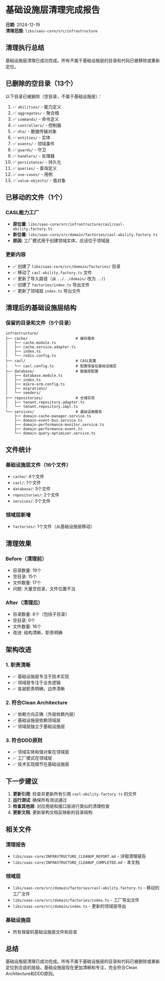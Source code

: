 # 基础设施层清理完成报告

**日期**: 2024-12-19  
**清理范围**: `libs/saas-core/src/infrastructure`

## 清理执行总结

基础设施层清理已成功完成。所有不属于基础设施层的目录和代码已被移除或重新定位。

## 已删除的空目录（13个）

以下目录已被删除（空目录，不属于基础设施层）：

1. ✅ `abilities/` - 能力定义
2. ✅ `aggregates/` - 聚合根
3. ✅ `commands/` - 命令定义
4. ✅ `controllers/` - 控制器
5. ✅ `dto/` - 数据传输对象
6. ✅ `entities/` - 实体
7. ✅ `events/` - 领域事件
8. ✅ `guards/` - 守卫
9. ✅ `handlers/` - 处理器
10. ✅ `persistence/` - 持久化
11. ✅ `queries/` - 查询定义
12. ✅ `use-cases/` - 用例
13. ✅ `value-objects/` - 值对象

## 已移动的文件（1个）

### CASL能力工厂

- **原位置**: `libs/saas-core/src/infrastructure/casl/casl-ability.factory.ts`
- **新位置**: `libs/saas-core/src/domain/factories/casl-ability.factory.ts`
- **原因**: 工厂模式用于创建领域实体，应该位于领域层

### 更新内容

- ✅ 创建了 `libs/saas-core/src/domain/factories/` 目录
- ✅ 移动了 `casl-ability.factory.ts` 文件
- ✅ 更新了导入路径（从 `../../domain/` 改为 `../`）
- ✅ 创建了 `factories/index.ts` 导出文件
- ✅ 更新了领域层 `index.ts` 导出文件

## 清理后的基础设施层结构

### 保留的目录和文件（5个目录）

```
infrastructure/
├── cache/                      # 缓存服务
│   ├── cache.module.ts
│   ├── cache.service.adapter.ts
│   ├── index.ts
│   └── redis.config.ts
├── casl/                       # CASL配置
│   └── casl.config.ts          # 配置保留在基础设施层
├── database/                   # 数据库配置
│   ├── database.module.ts
│   ├── index.ts
│   ├── mikro-orm.config.ts
│   ├── migrations/
│   └── seeders/
├── repositories/               # 仓储实现
│   ├── tenant.repository.adapter.ts
│   └── tenant.repository.impl.ts
└── services/                   # 基础设施服务
    ├── domain-cache-manager.service.ts
    ├── domain-event-bus.service.ts
    ├── domain-performance-monitor.service.ts
    ├── domain-performance.event.ts
    └── domain-query-optimizer.service.ts
```

## 文件统计

### 基础设施层文件（16个文件）

- `cache/`: 4个文件
- `casl/`: 1个文件
- `database/`: 3个文件
- `repositories/`: 2个文件
- `services/`: 5个文件

### 领域层新增

- `factories/`: 1个文件（从基础设施层移动）

## 清理效果

### Before（清理前）

- 目录数量: 19个
- 空目录: 15个
- 文件数量: 17个
- 问题: 大量空目录，文件位置不当

### After（清理后）

- 目录数量: 8个（包括子目录）
- 空目录: 0个
- 文件数量: 16个
- 改进: 结构清晰，职责明确

## 架构改进

### 1. 职责清晰

- ✅ 基础设施层专注于技术实现
- ✅ 领域层专注于业务逻辑
- ✅ 各层职责明确，边界清晰

### 2. 符合Clean Architecture

- ✅ 依赖方向正确（外层依赖内层）
- ✅ 基础设施层依赖领域层
- ✅ 领域层独立于基础设施层

### 3. 符合DDD原则

- ✅ 领域实体和值对象在领域层
- ✅ 工厂模式在领域层
- ✅ 技术实现细节在基础设施层

## 下一步建议

1. **更新引用**: 检查并更新所有引用 `casl-ability.factory.ts` 的文件
2. **运行测试**: 确保所有测试通过
3. **检查其他层**: 对应用层和接口层进行类似的清理检查
4. **更新文档**: 更新架构文档反映新的目录结构

## 相关文件

### 清理报告

- `libs/saas-core/INFRASTRUCTURE_CLEANUP_REPORT.md` - 详细清理报告
- `libs/saas-core/INFRASTRUCTURE_CLEANUP_COMPLETED.md` - 本文档

### 领域层

- `libs/saas-core/src/domain/factories/casl-ability.factory.ts` - 移动的工厂文件
- `libs/saas-core/src/domain/factories/index.ts` - 工厂导出文件
- `libs/saas-core/src/domain/index.ts` - 更新的领域层导出

### 基础设施层

- 所有保留的基础设施层文件和目录

## 总结

基础设施层清理已成功完成。所有不属于基础设施层的目录和代码已被删除或重新定位到合适的层级。基础设施层现在更加清晰和专注，完全符合Clean Architecture和DDD原则。
